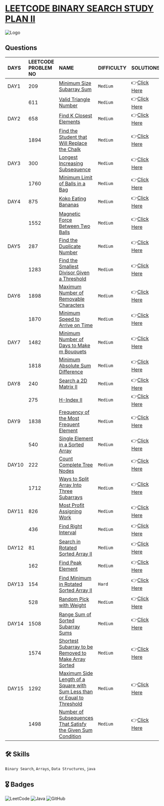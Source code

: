 # [LEETCODE BINARY SEARCH STUDY PLAN II](https://leetcode.com/study-plan/binary-search/?progress=k8xhj25)


![Logo](https://upload.wikimedia.org/wikipedia/commons/0/0a/LeetCode_Logo_black_with_text.svg)

## Questions

| DAYS  | LEETCODE PROBLEM NO |  NAME                         |  DIFFICULTY  |   SOLUTIONS                                                    |
| :-----| :------------------ | :---------------------------- | :----------- |  :------------------------------------------------------------ |
| DAY1  | 209                 | [Minimum Size Subarray Sum](https://leetcode.com/problems/minimum-size-subarray-sum/) | `Medium` | 👉[Click Here](https://github.com/dhrupad17/LeetCode_BinarySearchStudyPlanII/blob/main/DAY1P1.md) |
|     | 611 | [Valid Triangle Number](https://leetcode.com/problems/valid-triangle-number/) | `Medium` | 👉[Click Here](https://github.com/dhrupad17/LeetCode_BinarySearchStudyPlanII/blob/main/DAY1P2.md) |
| DAY2 | 658 | [Find K Closest Elements](https://leetcode.com/problems/find-k-closest-elements/) | `Medium` | 👉[Click Here](https://github.com/dhrupad17/LeetCode_BinarySearchStudyPlanII/blob/main/DAY2P1.md) |
|    | 1894 | [Find the Student that Will Replace the Chalk](https://leetcode.com/problems/find-the-student-that-will-replace-the-chalk/) | `Medium` | 👉[Click Here](https://github.com/dhrupad17/LeetCode_BinarySearchStudyPlanII/blob/main/DAY2P2.md) |
| DAY3 | 300 | [Longest Increasing Subsequence](https://leetcode.com/problems/longest-increasing-subsequence/) | `Medium` | 👉[Click Here](https://github.com/dhrupad17/LeetCode_BinarySearchStudyPlanII/blob/main/DAY3P1.md) |
|  | 1760 | [Minimum Limit of Balls in a Bag](https://leetcode.com/problems/minimum-limit-of-balls-in-a-bag/) | `Medium` | 👉[Click Here](https://github.com/dhrupad17/LeetCode_BinarySearchStudyPlanII/blob/main/DAY3P2.md) |
| DAY4 | 875 | [Koko Eating Bananas](https://leetcode.com/problems/koko-eating-bananas/) | `Medium` | 👉[Click Here](https://github.com/dhrupad17/LeetCode_BinarySearchStudyPlanII/blob/main/DAY4P1.md) |
|  | 1552 | [Magnetic Force Between Two Balls](https://leetcode.com/problems/magnetic-force-between-two-balls/) | `Medium` | 👉[Click Here](https://github.com/dhrupad17/LeetCode_BinarySearchStudyPlanII/blob/main/DAY4P2.md) |
| DAY5 | 287 | [Find the Duplicate Number](https://leetcode.com/problems/find-the-duplicate-number/) | `Medium` | 👉[Click Here](https://github.com/dhrupad17/LeetCode_BinarySearchStudyPlanII/blob/main/DAY5P1.md) |
|  | 1283 | [Find the Smallest Divisor Given a Threshold](https://leetcode.com/problems/find-the-smallest-divisor-given-a-threshold/) | `Medium` | 👉[Click Here](https://github.com/dhrupad17/LeetCode_BinarySearchStudyPlanII/blob/main/DAY5P2.md) |
| DAY6 | 1898 | [Maximum Number of Removable Characters](https://leetcode.com/problems/maximum-number-of-removable-characters/) | `Medium` | 👉[Click Here](https://github.com/dhrupad17/LeetCode_BinarySearchStudyPlanII/blob/main/DAY6P1.md) |
|  | 1870 | [Minimum Speed to Arrive on Time](https://leetcode.com/problems/minimum-speed-to-arrive-on-time/) | `Medium` | 👉[Click Here](https://github.com/dhrupad17/LeetCode_BinarySearchStudyPlanII/blob/main/DAY6P2.md) |
| DAY7 | 1482 | [Minimum Number of Days to Make m Bouquets](https://leetcode.com/problems/minimum-number-of-days-to-make-m-bouquets/) | `Medium` | 👉[Click Here](https://github.com/dhrupad17/LeetCode_BinarySearchStudyPlanII/blob/main/DAY7P1.md) |
|  | 1818 | [Minimum Absolute Sum Difference](https://leetcode.com/problems/minimum-absolute-sum-difference/) | `Medium` | 👉[Click Here](https://github.com/dhrupad17/LeetCode_BinarySearchStudyPlanII/blob/main/DAY7P2.md) |
| DAY8 | 240 | [Search a 2D Matrix II](https://leetcode.com/problems/search-a-2d-matrix-ii/) | `Medium` | 👉[Click Here](https://github.com/dhrupad17/LeetCode_BinarySearchStudyPlanII/blob/main/DAY8P1.md) |
|  | 275 | [H-Index II](https://leetcode.com/problems/h-index-ii/) | `Medium` | 👉[Click Here](https://github.com/dhrupad17/LeetCode_BinarySearchStudyPlanII/blob/main/DAY8P2.md) |
| DAY9 | 1838 | [Frequency of the Most Frequent Element](https://leetcode.com/problems/frequency-of-the-most-frequent-element/) | `Medium` | 👉[Click Here](https://github.com/dhrupad17/LeetCode_BinarySearchStudyPlanII/blob/main/DAY9P1.md) |
|  | 540 | [Single Element in a Sorted Array](https://leetcode.com/problems/single-element-in-a-sorted-array/) | `Medium` | 👉[Click Here](https://github.com/dhrupad17/LeetCode_BinarySearchStudyPlanII/blob/main/DAY9P2.md) |
| DAY10 | 222 | [Count Complete Tree Nodes](https://leetcode.com/problems/count-complete-tree-nodes/) | `Medium` | 👉[Click Here](https://github.com/dhrupad17/LeetCode_BinarySearchStudyPlanII/blob/main/DAY10P1.md) |
|  | 1712 | [Ways to Split Array Into Three Subarrays](https://leetcode.com/problems/ways-to-split-array-into-three-subarrays/) | `Medium` | 👉[Click Here](https://github.com/dhrupad17/LeetCode_BinarySearchStudyPlanII/blob/main/DAY10P2.md) |
| DAY11 | 826 | [Most Profit Assigning Work](https://leetcode.com/problems/most-profit-assigning-work/) | `Medium` | 👉[Click Here](https://github.com/dhrupad17/LeetCode_BinarySearchStudyPlanII/blob/main/DAY11P1.md) |
|  | 436 | [Find Right Interval](https://leetcode.com/problems/find-right-interval/) | `Medium` | 👉[Click Here](https://github.com/dhrupad17/LeetCode_BinarySearchStudyPlanII/blob/main/DAY11P2.md) |
| DAY12 | 81 | [Search in Rotated Sorted Array II](https://leetcode.com/problems/search-in-rotated-sorted-array-ii/) | `Medium` | 👉[Click Here](https://github.com/dhrupad17/LeetCode_BinarySearchStudyPlanII/blob/main/DAY12P1.md) |
|  | 162 | [Find Peak Element](https://leetcode.com/problems/find-peak-element/) | `Medium` | 👉[Click Here](https://github.com/dhrupad17/LeetCode_BinarySearchStudyPlanII/blob/main/DAY12P2.md) |
| DAY13 | 154 | [Find Minimum in Rotated Sorted Array II](https://leetcode.com/problems/find-minimum-in-rotated-sorted-array-ii/) | `Hard` | 👉[Click Here](https://github.com/dhrupad17/LeetCode_BinarySearchStudyPlanII/blob/main/DAY13P1.md) |
|  | 528 | [Random Pick with Weight](https://leetcode.com/problems/random-pick-with-weight/) | `Medium` | 👉[Click Here](https://github.com/dhrupad17/LeetCode_BinarySearchStudyPlanII/blob/main/DAY13P2.md) |
| DAY14 | 1508 | [Range Sum of Sorted Subarray Sums](https://leetcode.com/problems/range-sum-of-sorted-subarray-sums/) | `Medium` | 👉[Click Here](https://github.com/dhrupad17/LeetCode_BinarySearchStudyPlanII/blob/main/DAY14P1.md) |
|  | 1574 | [Shortest Subarray to be Removed to Make Array Sorted](https://leetcode.com/problems/shortest-subarray-to-be-removed-to-make-array-sorted/) | `Medium` | 👉[Click Here](https://github.com/dhrupad17/LeetCode_BinarySearchStudyPlanII/blob/main/DAY14P2.md) |
| DAY15 | 1292 | [Maximum Side Length of a Square with Sum Less than or Equal to Threshold](https://leetcode.com/problems/maximum-side-length-of-a-square-with-sum-less-than-or-equal-to-threshold/) | `Medium` | 👉[Click Here](https://github.com/dhrupad17/LeetCode_BinarySearchStudyPlanII/blob/main/DAY15P1.md) |
|  | 1498 | [Number of Subsequences That Satisfy the Given Sum Condition](https://leetcode.com/problems/number-of-subsequences-that-satisfy-the-given-sum-condition/) | `Medium` | 👉[Click Here](https://github.com/dhrupad17/LeetCode_BinarySearchStudyPlanII/blob/main/DAY15P2.md) |






## 🛠 Skills
`Binary Search`, `Arrays`, `Data Structures`, `java`

## 🎖️ Badges
![LeetCode](https://img.shields.io/badge/LeetCode-000000?style=for-the-badge&logo=LeetCode&logoColor=#d16c06)
![Java](https://img.shields.io/badge/Java-ED8B00?style=for-the-badge&logo=java&logoColor=white)
![GitHub](https://img.shields.io/badge/github-%23121011.svg?style=for-the-badge&logo=github&logoColor=white)
